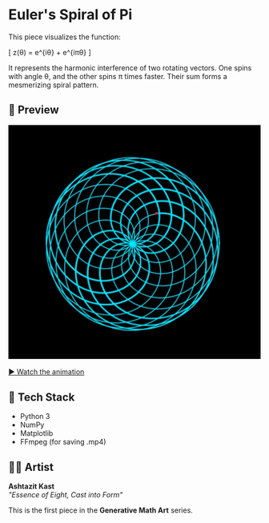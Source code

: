 # Euler's Spiral of Pi

This piece visualizes the function:

\[
z(θ) = e^{iθ} + e^{iπθ}
\]

It represents the harmonic interference of two rotating vectors. One spins with angle θ, and the other spins π times faster. Their sum forms a mesmerizing spiral pattern.

## 🎥 Preview

![Spiral Screenshot](screenshot.png)

[▶️ Watch the animation](spiral_pi_animation.mp4)


## 🧠 Tech Stack

- Python 3
- NumPy
- Matplotlib
- FFmpeg (for saving .mp4)

## 🧑‍🎨 Artist

**Ashtazit Kast**  
*"Essence of Eight, Cast into Form"*

This is the first piece in the **Generative Math Art** series.
